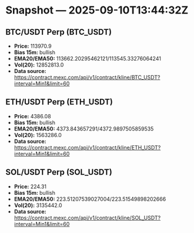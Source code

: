 # Snapshot — 2025-09-10T13:44:32Z

## BTC/USDT Perp (BTC_USDT)
- **Price:** 113970.9
- **Bias 15m:** bullish
- **EMA20/EMA50:** 113662.20295462121/113545.33276064241
- **Vol(20):** 12852813.0
- **Data source:** https://contract.mexc.com/api/v1/contract/kline/BTC_USDT?interval=Min1&limit=60

## ETH/USDT Perp (ETH_USDT)
- **Price:** 4386.08
- **Bias 15m:** bullish
- **EMA20/EMA50:** 4373.843657291/4372.9897505859535
- **Vol(20):** 1563286.0
- **Data source:** https://contract.mexc.com/api/v1/contract/kline/ETH_USDT?interval=Min1&limit=60

## SOL/USDT Perp (SOL_USDT)
- **Price:** 224.31
- **Bias 15m:** bullish
- **EMA20/EMA50:** 223.51207539027004/223.51549898202666
- **Vol(20):** 3135442.0
- **Data source:** https://contract.mexc.com/api/v1/contract/kline/SOL_USDT?interval=Min1&limit=60
